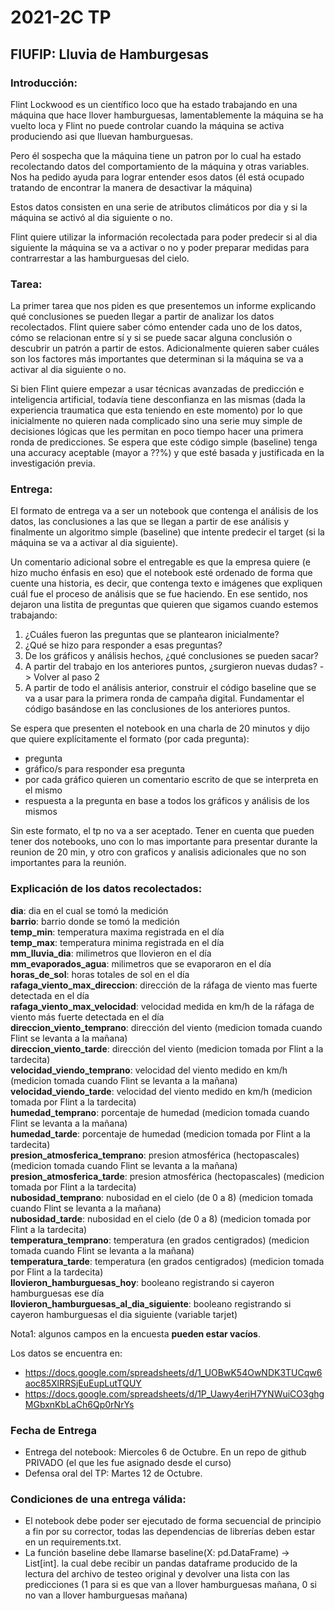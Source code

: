 # 2021-2C TP
## FIUFIP: Lluvia de Hamburgesas

### Introducción:
Flint Lockwood es un científico loco que ha estado trabajando en una máquina que hace llover hamburguesas, 
lamentablemente la máquina se ha vuelto loca y Flint no puede controlar cuando la máquina se activa
produciendo asi que lluevan hamburguesas.

Pero él sospecha que la máquina tiene un patron por lo cual ha estado recolectando datos del comportamiento
de la máquina y otras variables. Nos ha pedido ayuda para lograr entender esos datos (él está ocupado 
tratando de encontrar la manera de desactivar la máquina)

Estos datos consisten en una serie de atributos climáticos por dia y si la máquina se activó al dia siguiente o no.

Flint quiere utilizar la información recolectada para poder predecir si al dia siguiente la máquina se va a activar o no
y poder preparar medidas para contrarrestar a las hamburguesas del cielo.

### Tarea:

La primer tarea que nos piden es que presentemos un informe explicando qué conclusiones se pueden
llegar a partir de analizar los datos recolectados. Flint quiere saber cómo entender cada
uno de los datos, cómo se relacionan entre sí y si se puede sacar alguna conclusión o descubrir
un patrón a partir de estos. Adicionalmente quieren saber cuáles son los factores más importantes
que determinan si la máquina se va a activar al dia siguiente o no.


Si bien Flint quiere empezar a usar técnicas avanzadas de predicción e inteligencia artificial,
todavía tiene desconfianza en las mismas (dada la experiencia traumatica que esta teniendo en este momento) 
por lo que inicialmente no quieren nada complicado sino una serie muy simple
de decisiones lógicas que les permitan en poco tiempo hacer una primera ronda de predicciones. Se
espera que este código simple (baseline) tenga una accuracy aceptable (mayor a ??%) y que esté basada y justificada
en la investigación previa.


### Entrega:
El formato de entrega va a ser un notebook que contenga el análisis de los datos, las conclusiones a
las que se llegan a partir de ese análisis y finalmente un algoritmo simple (baseline) que intente
predecir el target (si la máquina se va a activar al dia siguiente).


Un comentario adicional sobre el entregable es que la empresa quiere (e hizo mucho énfasis en eso)
que el notebook esté ordenado de forma que cuente una historia, es decir, que contenga texto e imágenes que
expliquen cuál fue el proceso de análisis que se fue haciendo. En ese sentido, nos dejaron una listita
de preguntas que quieren que sigamos cuando estemos trabajando:
1. ¿Cuáles fueron las preguntas que se plantearon inicialmente?
2. ¿Qué se hizo para responder a esas preguntas?
3. De los gráficos y análisis hechos, ¿qué conclusiones se pueden sacar?
4. A partir del trabajo en los anteriores puntos, ¿surgieron nuevas dudas? -> Volver al paso 2
5. A partir de todo el análisis anterior, construir el código baseline que se va a usar para la
primera ronda de campaña digital. Fundamentar el código basándose en las conclusiones de los
anteriores puntos.
   
Se espera que presenten el notebook en una charla de 20 minutos y dijo que quiere explícitamente el formato
(por cada pregunta):
- pregunta
- gráfico/s para responder esa pregunta
- por cada gráfico quieren un comentario escrito de que se interpreta en el mismo
- respuesta a la pregunta en base a todos los gráficos y análisis de los mismos  

Sin este formato, el tp no va a ser aceptado.
Tener en cuenta que pueden tener dos notebooks, uno con lo mas importante para presentar durante la reunion de 20 min, 
y otro con graficos y analisis adicionales que no son importantes para la reunión.   

### Explicación de los datos recolectados:

**dia**: dia en el cual se tomó la medición  
**barrio**: barrio donde se tomó la medición  
**temp_min**: temperatura maxima registrada en el día  
**temp_max**: temperatura minima registrada en el día  
**mm_lluvia_dia**: milimetros que llovieron en el día  
**mm_evaporados_agua**: milimetros que se evaporaron en el día  
**horas_de_sol**: horas totales de sol en el día  
**rafaga_viento_max_direccion**: dirección de la ráfaga de viento mas fuerte detectada en el día  
**rafaga_viento_max_velocidad**: velocidad medida en km/h de la ráfaga de viento más fuerte detectada en el día  
**direccion_viento_temprano**: dirección del viento (medicion tomada cuando Flint se levanta a la mañana)  
**direccion_viento_tarde**: dirección del viento (medicion tomada por Flint a la tardecita)  
**velocidad_viendo_temprano**: velocidad del viento medido en km/h (medicion tomada cuando Flint se levanta a la mañana)  
**velocidad_viendo_tarde**: velocidad del viento medido en km/h (medicion tomada por Flint a la tardecita)  
**humedad_temprano**: porcentaje de humedad (medicion tomada cuando Flint se levanta a la mañana)  
**humedad_tarde**: porcentaje de humedad (medicion tomada por Flint a la tardecita)  
**presion_atmosferica_temprano**: presion atmosférica (hectopascales) (medicion tomada cuando Flint se levanta a la mañana)  
**presion_atmosferica_tarde**: presion atmosférica (hectopascales) (medicion tomada por Flint a la tardecita)  
**nubosidad_temprano**: nubosidad en el cielo (de 0 a 8) (medicion tomada cuando Flint se levanta a la mañana)  
**nubosidad_tarde**: nubosidad en el cielo (de 0 a 8) (medicion tomada por Flint a la tardecita)  
**temperatura_temprano**: temperatura (en grados centigrados) (medicion tomada cuando Flint se levanta a la mañana)  
**temperatura_tarde**: temperatura (en grados centigrados) (medicion tomada por Flint a la tardecita)  
**llovieron_hamburguesas_hoy**: booleano registrando si cayeron hamburguesas ese día  
**llovieron_hamburguesas_al_dia_siguiente**: booleano registrando si cayeron hamburguesas el dia siguiente (variable tarjet)  


Nota1: algunos campos en la encuesta **pueden estar vacíos**.   

Los datos se encuentra en: 
- https://docs.google.com/spreadsheets/d/1_UOBwK54OwNDK3TUCqw6aoc85XlRRSjEuEupLutTQUY
- https://docs.google.com/spreadsheets/d/1P_Uawy4eriH7YNWuiCO3ghgMGbxnKbLaCh6Qp0rNrYs


### Fecha de Entrega
- Entrega del notebook: Miercoles 6 de Octubre. En un repo de github PRIVADO (el que les fue asignado desde el curso)
- Defensa oral del TP: Martes 12 de Octubre.

### Condiciones de una entrega válida:
- El notebook debe poder ser ejecutado de forma secuencial de principio a fin por su corrector, todas las dependencias 
  de librerías deben estar en un requirements.txt.
- La función baseline debe llamarse baseline(X: pd.DataFrame) -> List[int].
la cual debe recibir un pandas dataframe producido de la lectura del archivo de testeo original y devolver una lista
  con las predicciones (1 para si es que van a llover hamburguesas mañana, 0 si no van a llover hamburguesas mañana)


